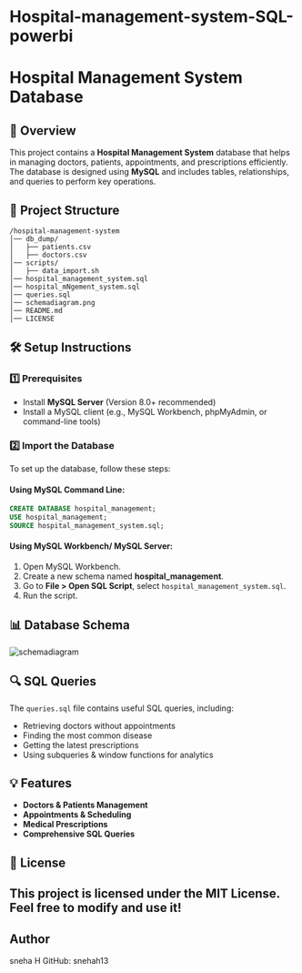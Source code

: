 # Hospital-management-system-SQL-powerbi

# Hospital Management System Database

## 📌 Overview
This project contains a **Hospital Management System** database that helps in managing doctors, patients, appointments, and prescriptions efficiently. The database is designed using **MySQL** and includes tables, relationships, and queries to perform key operations.

## 📂 Project Structure
```
/hospital-management-system
│── db_dump/
│   ├── patients.csv
│   ├── doctors.csv
│── scripts/
│   ├── data_import.sh
│── hospital_management_system.sql
│── hospital_mNgement_system.sql
│── queries.sql
│── schemadiagram.png
│── README.md
│── LICENSE
```

## 🛠️ Setup Instructions
### 1️⃣ Prerequisites
- Install **MySQL Server** (Version 8.0+ recommended)
- Install a MySQL client (e.g., MySQL Workbench, phpMyAdmin, or command-line tools)

### 2️⃣ Import the Database
To set up the database, follow these steps:

#### Using MySQL Command Line:
```sql
CREATE DATABASE hospital_management;
USE hospital_management;
SOURCE hospital_management_system.sql;
```

#### Using MySQL Workbench/ MySQL Server:
1. Open MySQL Workbench.
2. Create a new schema named **hospital_management**.
3. Go to **File > Open SQL Script**, select `hospital_management_system.sql`.
4. Run the script.

## 📊 Database Schema
![schemadiagram](https://github.com/user-attachments/assets/c11c3225-d07a-4e88-a802-9800b2c115a1)


## 🔍 SQL Queries
The `queries.sql` file contains useful SQL queries, including:
- Retrieving doctors without appointments
- Finding the most common disease
- Getting the latest prescriptions
- Using subqueries & window functions for analytics

## 💡 Features
- **Doctors & Patients Management**
- **Appointments & Scheduling**
- **Medical Prescriptions**
- **Comprehensive SQL Queries**

## 📜 License
This project is licensed under the **MIT License**. Feel free to modify and use it!
---

## Author
sneha H
GitHub: snehah13


